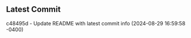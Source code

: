 
## Latest Commit
c48495d - Update README with latest commit info (2024-08-29 16:59:58 -0400) <Yunxi-Zhou>
